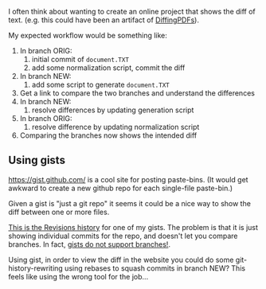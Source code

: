 I often think about wanting to create an online project that shows the diff of text. (e.g. this could have been an artifact of [DiffingPDFs](DiffingPDFs.md)).

My expected workflow would be something like:
1. In branch ORIG:
	1. initial commit of `document.TXT`
	2. add some normalization script, commit the diff
2. In branch NEW:
	1. add some script to generate `document.TXT`
3. Get a link to compare the two branches and understand the differences
4. In branch NEW:
	1. resolve differences by updating generation script
5. In branch ORIG:
	1. resolve difference by updating normalization script
6. Comparing the branches now shows the intended diff

## Using gists
https://gist.github.com/ is a cool site for posting paste-bins. (It would get awkward to create a new github repo for each single-file paste-bin.)

Given a gist is "just a git repo" it seems it could be a nice way to show the diff between one or more files.

[This is the Revisions history](https://gist.github.com/darthwalsh/47b8dd492fc8d0c47edb5ae5dd67cab3/revisions)  for one of my gists. The problem is that it is just showing individual commits for the repo, and doesn't let you compare branches. In fact, [gists do not support branches!](https://stackoverflow.com/a/31018280/771768).

Using gist, in order to view the diff in the website you could do some git-history-rewriting using rebases to squash commits in branch NEW? This feels like using the wrong tool for the job...
